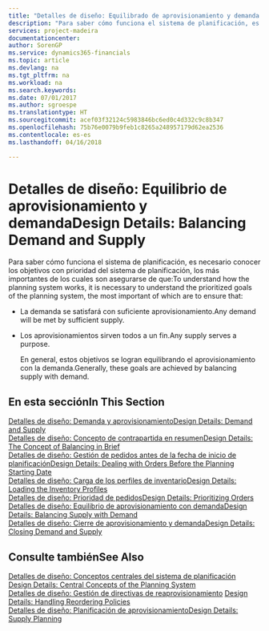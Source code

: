 ```yaml
---
title: "Detalles de diseño: Equilibrado de aprovisionamiento y demanda | Documentos de Microsoft"
description: "Para saber cómo funciona el sistema de planificación, es necesario conocer los objetivos con prioridad del sistema de planificación, los más importantes de los cuales son asegurarse de que las demandas se satisfagan con suficiente suministro y de que los suministros tengan un propósito."
services: project-madeira
documentationcenter: 
author: SorenGP
ms.service: dynamics365-financials
ms.topic: article
ms.devlang: na
ms.tgt_pltfrm: na
ms.workload: na
ms.search.keywords: 
ms.date: 07/01/2017
ms.author: sgroespe
ms.translationtype: HT
ms.sourcegitcommit: acef03f32124c5983846bc6ed0c4d332c9c8b347
ms.openlocfilehash: 75b76e0079b9feb1c8265a248957179d62ea2536
ms.contentlocale: es-es
ms.lasthandoff: 04/16/2018

---
```

# <a name="design-details-balancing-demand-and-supply"></a><span data-ttu-id="7935a-103">Detalles de diseño: Equilibrio de aprovisionamiento y demanda</span><span class="sxs-lookup"><span data-stu-id="7935a-103">Design Details: Balancing Demand and Supply</span></span>
<span data-ttu-id="7935a-104">Para saber cómo funciona el sistema de planificación, es necesario conocer los objetivos con prioridad del sistema de planificación, los más importantes de los cuales son asegurarse de que:</span><span class="sxs-lookup"><span data-stu-id="7935a-104">To understand how the planning system works, it is necessary to understand the prioritized goals of the planning system, the most important of which are to ensure that:</span></span>  

- <span data-ttu-id="7935a-105">La demanda se satisfará con suficiente aprovisionamiento.</span><span class="sxs-lookup"><span data-stu-id="7935a-105">Any demand will be met by sufficient supply.</span></span>  
- <span data-ttu-id="7935a-106">Los aprovisionamientos sirven todos a un fin.</span><span class="sxs-lookup"><span data-stu-id="7935a-106">Any supply serves a purpose.</span></span>  

  <span data-ttu-id="7935a-107">En general, estos objetivos se logran equilibrando el aprovisionamiento con la demanda.</span><span class="sxs-lookup"><span data-stu-id="7935a-107">Generally, these goals are achieved by balancing supply with demand.</span></span>  

## <a name="in-this-section"></a><span data-ttu-id="7935a-108">En esta sección</span><span class="sxs-lookup"><span data-stu-id="7935a-108">In This Section</span></span>  
[<span data-ttu-id="7935a-109">Detalles de diseño: Demanda y aprovisionamiento</span><span class="sxs-lookup"><span data-stu-id="7935a-109">Design Details: Demand and Supply</span></span>](design-details-demand-and-supply.md)  
[<span data-ttu-id="7935a-110">Detalles de diseño: Concepto de contrapartida en resumen</span><span class="sxs-lookup"><span data-stu-id="7935a-110">Design Details: The Concept of Balancing in Brief</span></span>](design-details-the-concept-of-balancing-in-brief.md)  
[<span data-ttu-id="7935a-111">Detalles de diseño: Gestión de pedidos antes de la fecha de inicio de planificación</span><span class="sxs-lookup"><span data-stu-id="7935a-111">Design Details: Dealing with Orders Before the Planning Starting Date</span></span>](design-details-dealing-with-orders-before-the-planning-starting-date.md)  
[<span data-ttu-id="7935a-112">Detalles de diseño: Carga de los perfiles de inventario</span><span class="sxs-lookup"><span data-stu-id="7935a-112">Design Details: Loading the Inventory Profiles</span></span>](design-details-loading-the-inventory-profiles.md)  
[<span data-ttu-id="7935a-113">Detalles de diseño: Prioridad de pedidos</span><span class="sxs-lookup"><span data-stu-id="7935a-113">Design Details: Prioritizing Orders</span></span>](design-details-prioritizing-orders.md)  
[<span data-ttu-id="7935a-114">Detalles de diseño: Equilibrio de aprovisionamiento con demanda</span><span class="sxs-lookup"><span data-stu-id="7935a-114">Design Details: Balancing Supply with Demand</span></span>](design-details-balancing-supply-with-demand.md)  
[<span data-ttu-id="7935a-115">Detalles de diseño: Cierre de aprovisionamiento y demanda</span><span class="sxs-lookup"><span data-stu-id="7935a-115">Design Details: Closing Demand and Supply</span></span>](design-details-closing-demand-and-supply.md)  

## <a name="see-also"></a><span data-ttu-id="7935a-116">Consulte también</span><span class="sxs-lookup"><span data-stu-id="7935a-116">See Also</span></span>  
 <span data-ttu-id="7935a-117">[Detalles de diseño: Conceptos centrales del sistema de planificación](design-details-central-concepts-of-the-planning-system.md) </span><span class="sxs-lookup"><span data-stu-id="7935a-117">[Design Details: Central Concepts of the Planning System](design-details-central-concepts-of-the-planning-system.md) </span></span>  
 <span data-ttu-id="7935a-118">[Detalles de diseño: Gestión de directivas de reaprovisionamiento](design-details-handling-reordering-policies.md) </span><span class="sxs-lookup"><span data-stu-id="7935a-118">[Design Details: Handling Reordering Policies](design-details-handling-reordering-policies.md) </span></span>  
 [<span data-ttu-id="7935a-119">Detalles de diseño: Planificación de aprovisionamiento</span><span class="sxs-lookup"><span data-stu-id="7935a-119">Design Details: Supply Planning</span></span>](design-details-supply-planning.md)

